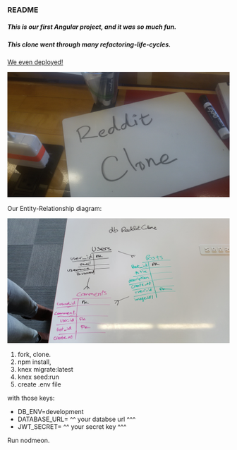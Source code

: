 ### README

##### This is our first Angular project, and it was so much fun.
##### This clone went through many refactoring-life-cycles.


[We even deployed!](https://morning-bayou-96723.herokuapp.com/)

![](/redditclone.jpg)

Our Entity-Relationship diagram:

![](/db.jpg)


1. fork, clone.
1. npm install,
1. knex  migrate:latest
1. knex seed:run
1. create .env file

with those keys:
* DB_ENV=development
* DATABASE_URL= ^^ your databse url ^^^
* JWT_SECRET= ^^ your secret key ^^^

Run nodmeon.
